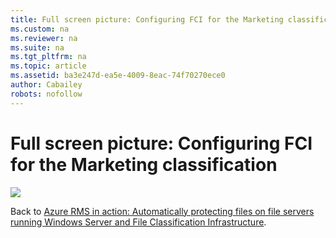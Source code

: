 ```yaml
---
title: Full screen picture: Configuring FCI for the Marketing classification
ms.custom: na
ms.reviewer: na
ms.suite: na
ms.tgt_pltfrm: na
ms.topic: article
ms.assetid: ba3e247d-ea5e-4009-8eac-74f70270ece0
author: Cabailey
robots: nofollow
---
```

# Full screen picture: Configuring FCI for the Marketing classification
![](./media/AzRMS_ExampleFCI_Configuration.png)

Back to [Azure RMS in action: Automatically protecting files on file servers running Windows Server and File Classification Infrastructure](http://technet.microsoft.com/library/jj585026.aspx).

